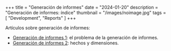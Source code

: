 ﻿+++
title = "Generación de informes"
date = "2024-01-20"
description = "Generación de informes: índice"
thumbnail = "/images/noimage.jpg"
tags = [ "Development", "Reports" ]
+++

Artículos sobre generación de informes:

* [Generación de informes 1](/blog/articles/development/reporting/reports-01/reports-01): el problema de la generación de informes.
* [Generación de informes 2](/blog/articles/development/reporting/reports-02/reports-02): hechos y dimensiones.